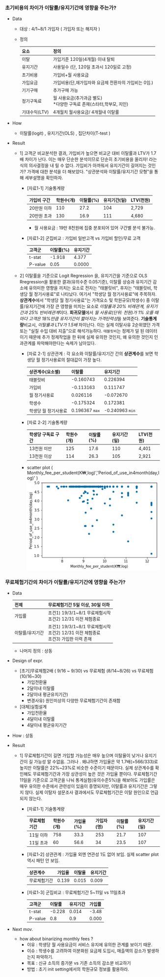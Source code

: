 ### 초기비용의 차이가 이탈률/유지기간에 영향을 주는가?

- Data

  - 대상 : 4/1~8/1 가입자 ( 가입자 또는 해지자 )

  - 정의
  
      | 요소     | 정의                                                         |
      | -------- | ------------------------------------------------------------ |
      | 이탈     | 가입기준 120일(4개월) 이내 탈퇴                              |
      | 유지기간 | 사용일수 (단, 120일 초과시 120일로 고정)                     |
      | 초기비용 | 가입비+월 사용요금                                           |
      | 가입요금 | 가입비용(단,재가입자와 요금제 전환자의 가입비는 0임.)        |
      | 기기구매 | 추가구매 가능                                                |
      | 정기구독료   | 월 사용요금(추가과금 별도)<br />*다양한 구독료 존재(스타터,학부모, 지인) |
      | 기대수익(LTV)   | 4개월치 월사용요금/ 4개월내 이탈률 |

- How

  - 이탈률(logit) , 유지기간(OLS) , 집단차이(T-test )

- Result

  - 1] 고객군 비교분석한 결과, 가입비가 높으면 비교군 대비 이탈률과 LTV가 1.7배 차이가 난다. 이는 매우 단순한 분석이므로 단순히 초기비용을 올리자! 라는 식의 의사결정을 내 릴 수 없다. 가입비가 아까워서 유지기간이 길어지는 것인가? 가격에 대한 분석을 더 해보았다. "상관분석와 이탈률/유지기간 모형"을 통해 세부설명을 확인하자.

    - [자료1-1] 기술통계량 

      | 가입비 구간   | 학원수(개) | 이탈률(%) | 유지기간(일) | LTV(천원) |
      | ----------- | ---------- | --------- | ------------ | --------- |
      | 20만원 이하 | 110        | 27.2      | 104          | 2,729     |
      | 20만원 초과 | 130        | 16.9      | 111          | 4,680     |

      - 월 사용요금 : 19만 8천원에 집중 분포되어 있어 구간별 분석 불가능.

    - [자료1-2] 군집비교 : 가입비 일반고객 vs 가입비 할인/무료 고객

      | 고객군  | 이탈률(%) | 유지기간 |
      | ------- | --------- | -------- |
      | t-stat  | -1.918    | 4.377    |
      | P-value | 0.05      | 0.0000   |

  - 2] 이탈률을 기준으로 Logit Regression 을, 유지기간을 기준으로 OLS Rregression을 활용한 결과(유의수준 0.05기준), 이탈률 상승과 유지기간 감소에 유의미한 영향을 끼치는 요소로 전자는 "태블릿비", 후자는 "태블릿비, 학생당 월 정기사용료"로 나타났다. 여기서 "학생당 월 정기사용료"에 주목하자. **상관계수**에서 "학생당 월 정기사용료"는 가격요소 및 학원규모(학생수) 중 이탈률/유지기간에 가장 큰 영향을 미치는 요소로 *이탈률과 20% 비례관계, 유지기간과 25% 반비례관계*이다.  **회귀모델**에서 *월 사용료(단위: 천원)가 1% 오를 때마다 고객은 18%만큼 유지기간이 짧아지는 가격탄력성*을 보여준다.  **기술통계량**비교시, *이탈률과 LTV가 1.5배* 차이난다. 이는 실제 이탈사유 2순위였던 가격 또는 "실질 수입 대비 지출"으로 해석가능하다. `태블릿비`는 정제가 덜 된 데이터이기 때문에 추가 정제작업을 한 뒤에 실제 유의한 것인지, 왜 유의한 것인지 인과관계를 파악해야한다는 숙제가 남아있다.

    - [자료 2-1] 상관관계 : 각 요소와 이탈률/유지기간 간의 **상관계수**를 보면 학생당 월 정기사용료의 절대값이 가장 높다.

      | 상관계수(요소별)     | 이탈률         | 유지기간        |
      | -------------------- | -------------- | --------------- |
      | 태블릿비             | -0.160743      | 0.226394        |
      | 가입비               | -0.113163      | 0.111747        |
      | 월 정기사용료        | 0.026116       | -0.072670       |
      | 학생수               | -0.175324      | 0.172381        |
      | 학생당 월 정기사용료 | 0.196367 `max` | -0.240963 `min` |

    - [자료 2-2] 기술통계량

      | 학생당 구독료 구간        | 학원수(개) | 이탈률(%) | 유지기간(일) | LTV(천원) |
      | ----------- | ---------- | --------- | ------------ | --------- |
      | 13천원 미만 | 125        | 17.6      | 110          | 4,401     |
      | 13천원 이상 | 114         | 26.3      | 105           | 2,921     |
    - scatter plot ( Monthly_fee_per_student(K₩,log)','Period_of_use_in4month(day,log)' )
      ![scatterplot](./feePer.png "scatterplot")





### 무료체험기간의 차이가 이탈률/유지기간에 영향을 주는가?

- Data
 
    | 전제            | 무료체험기간 5일 이상, 30일 이하                             |
    | --------------- | ------------------------------------------------------------ |
    | 가입률          | 조건1) 19/3/1~8/1 무료체험시작<br />조건2) 12/31 이전 체험종료<br /> |
    | 이탈률/유지기간 | 조건1) 19/3/1~8/1 무료체험시작 <br />조건2) 12/31 이전 체험종료 <br />조건3) 가입한 이력 존재 |

  - 나머지 정의 : 상동

    

- Design of expr.

  - [초기]무료체험2배 ( 9/16 ~ 9/30) vs 무료체험 (8/14~8/26) vs 무료체험(10/16~30) 
    - 가입전환율
    - 2달이내 이탈률 
    - 2달이내 평균유지기간)
    - 변경사유) 원인미상의 다양한 무료체험기간이 존재함
  - [대체]실험설계
    - 가입전환율
    - 4달이내 이탈률
    - 4달이내 평균유지기간

- How : 상동

- Result 

  - 1] 무료체험기간이 길면 가입할 가능성은 매우 높으며 이탈율이 낮거나 유지기간이 길 가능성 알 수없음. 그러나 . 왜냐하면 가입율은 약 1.7배(=566/333)로 높지만 이탈률은 22%~23%로 비슷한 수준이기 때문이다. 실제 상관계수를 확인해도 무료체험기간과 가장 상관성이 높은 것은 가입율 뿐이다. 무료체험기간 11일을 기준으로 고객군을 나눠 통계실험(유의수준5%)을 해보아도 가입률은 매우 유의한 수준에서 관련성이 있음이 증명되지만, 이탈률과 유지기간은 그렇지 않다. 실제 이탈자 설문조사 결과에서도 무료체험기간은 이탈 원인으로 언급되지 않는다.

    - [자료1-1] 기술통계량

      | 무료체험기간 | 학원수(개) | 가입율(%) | 가입자(명) | 이탈률(%) | 유지기간(일) |
      | ------------ | ---------- | --------- | ---------- | --------- | ------------ |
      | 11일 이하    | 758        | 33.3      | 253        | 21.7      | 107          |
      | 11일 초과    | 60         | 56.6      | 34         | 23.5      | 107          |

    - [자료1-2] 상관관계 : 가입율 외엔 연관성 1도 없어 보임. 실제 scatter plot 역시 패턴 안 보임.

      | 상관계수     | 가입율 | 이탈율 | 유지기간 |
      | ------------ | ------ | ------ | -------- |
      | 무료체험기간 | 0.139  | 0.015  | 0.009    |

    - [자료1-3] 군집비교 : 무료체험기간 5~11일 vs 11일초과

      | 고객군  | 이탈률 | 유지기간 | 가입률 |
      | ------- | ------ | -------- | ------ |
      | t-stat  | -0.228 | 0.014    | -3.48  |
      | P-value | 0.8    | 0.9      | 0.000  |

      

- Next mov.

  - how about binarizing monthly fees ?
    - 이유 : 학생당 월 사용요금이 서비스 유지에 유의한 관계를 보이기 때문.
    - 이슈 : 학생수를 고려하여 이분화된 요금제 도입시, 매출액의 감소가 발생하는지 파악하기.
    - 목표 : 신규 소득의 증가분 vs 기존 소득의 감소분 비교하기
    - 방법 : 초기 init setting에서의 학원규모 정보를 활용하라.

  
